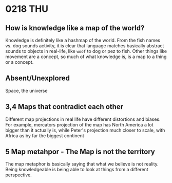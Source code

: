 # 0218 THU

## How is knowledge like a map of the world?

Knowledge is definitely like a hashmap of the world. From the fish names vs. dog sounds activity, it is clear that language matches basically abstract sounds to objects in real-life, like `woof` to dog or pez to fish. Other things like movement are a concept, so much of what knowledge is, is a map to a thing or a concept.

## Absent/Unexplored

Space, the universe

## 3,4 Maps that contradict each other

Different map projections in real life have different distortions and biases. For example, mercators projection of the map has North America a lot bigger than it actually is, while Peter's projection much closer to scale, with Africa as by far the biggest continent

## 5 Map metahpor - The Map is not the territory

The map metaphor is basically saying that what we believe is not reality. Being knowledgeable is being able to look at things from a different perspective.

